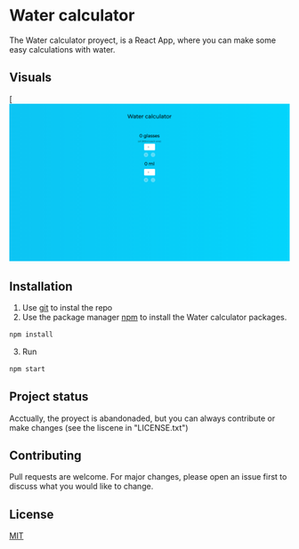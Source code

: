 # Water calculator

The Water calculator proyect, is a React App, where you can make some easy calculations with water.

## Visuals

[![A picture about the proyect](./src/IMG/water-counter.png)

## Installation
1. Use [git](https://git-scm.com/) to instal the repo
1. Use the package manager [npm](https://docs.npmjs.com/) to install the Water calculator packages.
```bash
npm install
```
3. Run 
```bash
npm start
```

## Project status
Acctually, the proyect is abandonaded, but you can always contribute or make changes (see the liscene in "LICENSE.txt")


## Contributing

Pull requests are welcome. For major changes, please open an issue first
to discuss what you would like to change.

## License
[MIT](https://github.com/santisoifer/water-calculator/blob/main/LICENSE.txt)